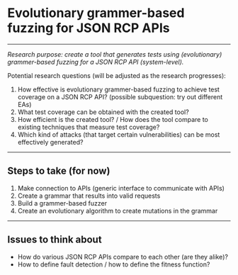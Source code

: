 # Evolutionary grammer-based fuzzing for JSON RCP APIs

 - - - -

*Research purpose: create a tool that generates tests using (evolutionary) grammer-based fuzzing for a JSON RCP API (system-level).*

Potential research questions (will be adjusted as the research progresses):
1. How effective is evolutionary grammer-based fuzzing to achieve test coverage on a JSON RCP API? (possible subquestion: try out different EAs)
2. What test coverage can be obtained with the created tool?
3. How efficient is the created tool? / How does the tool compare to existing techniques that measure test coverage?
4. Which kind of attacks (that target certain vulnerabilities) can be most effectively generated?

 - - - -

## Steps to take (for now)
1. Make connection to APIs (generic interface to communicate with APIs)
2. Create a grammar that results into valid requests
3. Build a grammer-based fuzzer
4. Create an evolutionary algorithm to create mutations in the grammar

 - - - -

## Issues to think about
* How do various JSON RCP APIs compare to each other (are they alike)?
* How to define fault detection / how to define the fitness function?